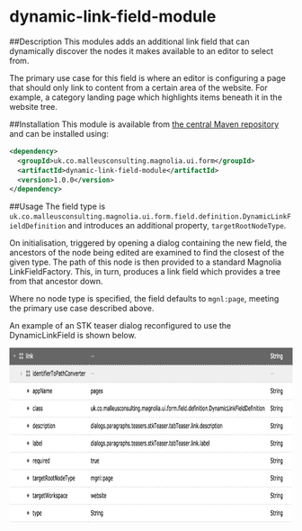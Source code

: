 # dynamic-link-field-module
##Description
This modules adds an additional link field that can dynamically discover the nodes it makes available to an editor to select from.

The primary use case for this field is where an editor is configuring a page that should only link to content from a certain area of the website. For example, a category landing page which highlights items beneath it in the website tree.

##Installation
This module is available from [the central Maven repository](http://repo1.maven.org/maven2/uk/co/malleusconsulting/magnolia/ui/form/dynamic-link-field-module/1.0.0/) and can be installed using:

```xml
<dependency>
  <groupId>uk.co.malleusconsulting.magnolia.ui.form</groupId>
  <artifactId>dynamic-link-field-module</artifactId>
  <version>1.0.0</version>
</dependency>
```

##Usage
The field type is `uk.co.malleusconsulting.magnolia.ui.form.field.definition.DynamicLinkFieldDefinition` and introduces an additional property, `targetRootNodeType`.

On initialisation, triggered by opening a dialog containing the new field, the ancestors of the node being edited are examined to find the closest of the given type. The path of this node is then provided to a standard Magnolia LinkFieldFactory. This, in turn, produces a link field which provides a tree from that ancestor down.

Where no node type is specified, the field defaults to `mgnl:page`, meeting the primary use case described above.

An example of an STK teaser dialog reconfigured to use the DynamicLinkField is shown below.

<img src="https://raw.githubusercontent.com/malleusconsulting/dynamic-link-field/gh_pages/stk_teaser_dialog_with_dynamiclinkfield.png" width="829" height="310" title="Dialog using a dynamic link field" />
